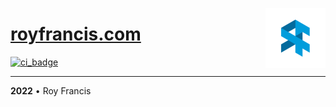 <a href="https://royfrancis.com"><img src="assets/images/android-chrome-192x192.png" align="right" width="96" height="96"></a>

# [royfrancis.com](https://royfrancis.com)

[![ci_badge](https://github.com/royfrancis/royfrancis.github.io/workflows/build/badge.svg)](https://github.com/royfrancis/royfrancis.github.io/actions?workflow=build)

---

**2022** • Roy Francis

